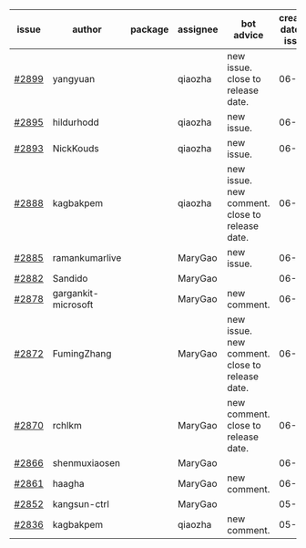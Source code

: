 | issue | author | package | assignee | bot advice | created date of issue | target release date | date from target |
| ------ | ------ | ------ | ------ | ------ | ------ | ------ | :-----: |
| [#2899](https://github.com/Azure/sdk-release-request/issues/2899) | yangyuan |  | qiaozha | new issue. close to release date.  | 06-07 | 06-09 | 0 |
| [#2895](https://github.com/Azure/sdk-release-request/issues/2895) | hildurhodd |  | qiaozha | new issue. | 06-07 | 06-21 |  |
| [#2893](https://github.com/Azure/sdk-release-request/issues/2893) | NickKouds |  | qiaozha | new issue. | 06-06 | 06-13 |  |
| [#2888](https://github.com/Azure/sdk-release-request/issues/2888) | kagbakpem |  | qiaozha | new issue. new comment. close to release date.  | 06-06 | 06-08 | -1 |
| [#2885](https://github.com/Azure/sdk-release-request/issues/2885) | ramankumarlive |  | MaryGao | new issue. | 06-04 | 06-30 |  |
| [#2882](https://github.com/Azure/sdk-release-request/issues/2882) | Sandido |  | MaryGao |  | 06-03 | 06-13 |  |
| [#2878](https://github.com/Azure/sdk-release-request/issues/2878) | gargankit-microsoft |  | MaryGao | new comment. | 06-03 | 06-30 |  |
| [#2872](https://github.com/Azure/sdk-release-request/issues/2872) | FumingZhang |  | MaryGao | new issue. new comment. close to release date.  | 06-02 | 06-08 | -1 |
| [#2870](https://github.com/Azure/sdk-release-request/issues/2870) | rchlkm |  | MaryGao | new comment. close to release date.  | 06-01 | 06-08 | -1 |
| [#2866](https://github.com/Azure/sdk-release-request/issues/2866) | shenmuxiaosen |  | MaryGao |  | 06-01 | 06-03 |  |
| [#2861](https://github.com/Azure/sdk-release-request/issues/2861) | haagha |  | MaryGao | new comment. | 06-01 | 06-03 |  |
| [#2852](https://github.com/Azure/sdk-release-request/issues/2852) | kangsun-ctrl |  | MaryGao |  | 05-31 | 06-02 |  |
| [#2836](https://github.com/Azure/sdk-release-request/issues/2836) | kagbakpem |  | qiaozha | new comment. | 05-23 | 05-25 |  |
